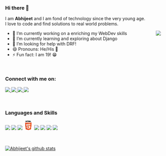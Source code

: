 ### Hi there 👋
I am __Abhijeet__ and I am fond of technology since the very young age. <br>
I love to code and find solutions to real world problems.

- 🔭 I’m currently working on a enriching my WebDev skills            <img src="https://raw.githubusercontent.com/coderAbhii/coderAbhii/master/cartoon.png" align="right" height = 200/>
- 🌱 I’m currently learning and exploring about Django
- 🤔 I’m looking for help with DRF!
- 😄 Pronouns: He/His :boy:
- ⚡ Fun fact: I am 19! :grin:

<br>

### Connect with me on: <br>

<a href="http://linkedin.com/in/abhijeet-dhanwate" > <img src="https://raw.githubusercontent.com/coderAbhii/coderAbhii/master/linkedin.jpeg" height= 30px /> </a>    <a href="http://instagram.com/they_call_me_abhii" > <img src="https://raw.githubusercontent.com/coderAbhii/coderAbhii/master/instagram.jpeg" height= 30px /> </a>    <a href="http://twitter.com/abhi_3309" > <img src="https://raw.githubusercontent.com/coderAbhii/coderAbhii/master/twitter.png" height= 30px /> </a>   <a href="mailto:iamdhanwate@gmail.com" > <img src="https://raw.githubusercontent.com/coderAbhii/coderAbhii/master/gmail.png" height = 30px /> </a>   

<br>

### Languages and Skills

<img src="https://raw.githubusercontent.com/coderAbhii/coderAbhii/master/python.png" height= 30px />   <img src="https://raw.githubusercontent.com/coderAbhii/coderAbhii/master/c.png" height= 30px />    <img src="https://raw.githubusercontent.com/coderAbhii/coderAbhii/master/cpp.png" height= 30px />    <img src="html5.png" height= 30px />    <img src="https://raw.githubusercontent.com/coderAbhii/coderAbhii/master/css3.png" height= 30px />   <img src="https://raw.githubusercontent.com/coderAbhii/coderAbhii/master/django.png" height= 30px />   <img src="https://raw.githubusercontent.com/coderAbhii/coderAbhii/master/android.png" height= 30px />    <img src="https://raw.githubusercontent.com/coderAbhii/coderAbhii/master/react.jpeg" height= 30px />

<br><br>
[![Abhijeet's github stats](https://github-readme-stats.vercel.app/api?username=amdhanwate)](https://github.com/coderAbhii/github-readme-stats)
